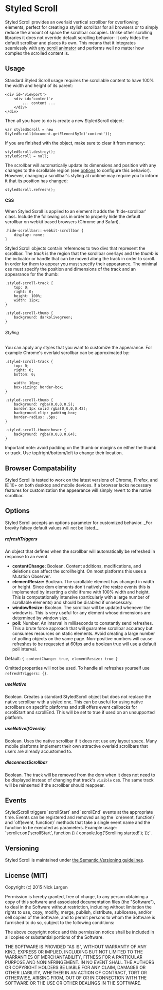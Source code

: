 # Styled Scroll
Styled Scroll provides an overlaid vertical scrollbar for overflowing elements, perfect for creating a stylish scrollbar for all browsers or to simply reduce the amount of space the scrollbar occupies. Unlike other scrolling libraries it does not override default scrolling behavior- it only hides the default scrollbar and places its own. This means that it integrates seamlessly with [any scroll animator](http://julian.com/research/velocity/#scroll) and performs well no matter how complex the scrolled content is.

## Usage
Standard Styled Scroll usage requires the scrollable content to have 100% the width and height of its parent:
 
    <div id='viewport'>
        <div id='content'>
            ... content ...
        </div>
    </div>
    
Then all you have to do is create a new StyledScroll object:

    var styledScroll = new StyledScroll(document.getElementById('content'));

If you are finished with the object, make sure to clear it from memory:

    styledScroll.destroy();
    styledScroll = null;

    
The scrollbar will automatically update its dimensions and position with any changes to the scrollable region (see [options](#options) to configure this behavior). However, changing a scrollbar's styling at runtime may require you to inform it that its position has changed:

    styledScroll.refresh();

#### CSS
When Styled Scroll is applied to an element it adds the 'hide-scrollbar' class. Include  the following css in order to properly hide the default scrollbar on webkit based browsers (Chrome and Safari).

    .hide-scrollbar::-webkit-scrollbar {
        display: none;
    }
    
Styled Scroll objects contain references to two divs that represent the scrollbar. The _track_ is the region that the scrollbar overlays and the _thumb_ is the indicator or handle that can be moved along the track in order to scroll. In order for them to appear you must specify their appearance. The minimal css must specify the position and dimensions of the track and an appearance for the thumb:
  
    .styled-scroll-track {
        top: 0;
        right: 0;
        height: 100%;
        width: 12px; 
    }
    
    .styled-scroll-thumb {
        background: darkolivegreen;
    }  
    
###### Styling
You can apply any styles that you want to customize the appearance. For example Chrome's overlaid scrollbar can be approximated by:

    .styled-scroll-track {
        top: 0;
        right: 0;
        bottom: 0;
        
        width: 10px; 
        box-sizing: border-box;
    }
    
    .styled-scroll-thumb {
        background: rgba(0,0,0,0.5);
        border:1px solid rgba(0,0,0,0.42);
        background-clip: padding-box;
        border-radius: .5px;
    }
    
    .styled-scroll-thumb:hover { 
        background: rgba(0,0,0,0.64);
    }
    
Important note: avoid padding on the thumb or margins on either the thumb or track. Use top/right/bottom/left to change their location.

## Browser Compatability
Styled Scroll is tested to work on the latest versions of Chrome, Firefox, and IE 10+ on both desktop and mobile devices. If a browser lacks necessary features for customization the appearance will simply revert to the native scrollbar.

<h2 id='options'>Options</h2>
Styled Scroll accepts an options parameter for customized behavior. _For brevity falsey default values will not be listed._

##### refreshTriggers
An object that defines when the scrollbar will automatically be refreshed in response to an event.

* **contentChange:** Boolean. Content additions, modifications, and deletions can affect the scrollheight. On most platforms this uses a Mutation Observer.
* **elementResize:** Boolean. The scrollable element has changed in width or height. Since dom elements don't natively fire resize events this is implemented by inserting a child iframe with 100% width and height. This is computationally intensive (particularly with a large number of scrollable elements) and should be disabled if unnecessary.
* **windowResize:** Boolean. The scrollbar will be updated whenever the window is. This is very useful for any element whose dimensions are determined by window size.
* **poll:** Number. An interval in milliseconds to constantly send refreshes. This a brute force approach that will guarantee scrollbar accuracy but consumes resources on static elements. Avoid creating a large number of polling objects on the same page. Non-positive numbers will cause refreshes to be requested at 60fps and a boolean true will use a default poll interval.

Default: `{ contentChange: true, elementResize: true }`
    
Omitted properties will not be used. To handle all refreshes yourself use `refreshTriggers: {}`.

##### useNative
Boolean. Creates a standard StyledScroll object but does not replace the native scrollbar with a styled one. This can be useful for using native scrollbars on specific platforms and still offers event callbacks for scrollStart and scrollEnd. This will be set to true if used on an unsupported platform.

##### useNativeIfOverlay
Boolean. Uses the native scrollbar if it does not use any layout space. Many mobile platforms implement their own attractive overlaid scrollbars that users are already accustomed to.

##### disconnectScrollbar
Boolean. The track will be removed from the dom when it does not need to be displayed instead of changing that track's `visible` css. The same track will be reinserted if the scrollbar should reappear.

<h2 id='events'>Events</h2>
StyledScroll triggers `scrollStart` and `scrollEnd` events at the appropriate time. Events can be registered and removed using the `on(event, function)` and `off(event, function)` methods that take a single event name and the function to be executed as parameters. Example usage: `scroller.on('scrollStart', function () { console.log('Scrolling started!'); });`.

## Versioning
Styled Scroll is maintained under [the Semantic Versioning guidelines](http://semver.org/).

## License (MIT)
Copyright (c) 2015 Nick Largen

Permission is hereby granted, free of charge, to any person obtaining a copy of
this software and associated documentation files (the "Software"), to deal in
the Software without restriction, including without limitation the rights to
use, copy, modify, merge, publish, distribute, sublicense, and/or sell copies
of the Software, and to permit persons to whom the Software is furnished to do
so, subject to the following conditions:

The above copyright notice and this permission notice shall be included in all
copies or substantial portions of the Software.

THE SOFTWARE IS PROVIDED "AS IS", WITHOUT WARRANTY OF ANY KIND, EXPRESS OR
IMPLIED, INCLUDING BUT NOT LIMITED TO THE WARRANTIES OF MERCHANTABILITY,
FITNESS FOR A PARTICULAR PURPOSE AND NONINFRINGEMENT. IN NO EVENT SHALL THE
AUTHORS OR COPYRIGHT HOLDERS BE LIABLE FOR ANY CLAIM, DAMAGES OR OTHER
LIABILITY, WHETHER IN AN ACTION OF CONTRACT, TORT OR OTHERWISE, ARISING FROM,
OUT OF OR IN CONNECTION WITH THE SOFTWARE OR THE USE OR OTHER DEALINGS IN THE
SOFTWARE.
